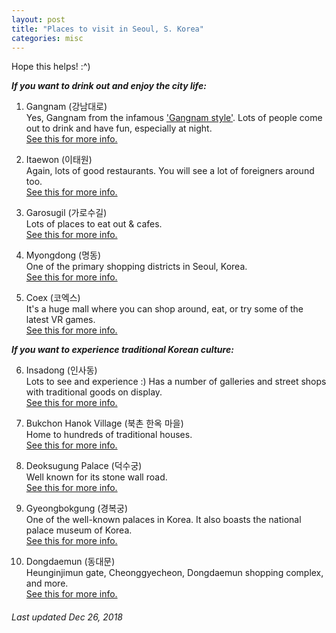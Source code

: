 ```yaml
---
layout: post
title: "Places to visit in Seoul, S. Korea"
categories: misc
---
```


Hope this helps! :^)

_**If you want to drink out and enjoy the city life:**_
1. Gangnam (강남대로)\
Yes, Gangnam from the infamous ['Gangnam style'](https://www.youtube.com/watch?v=9bZkp7q19f0). Lots of people come out to drink and have fun, especially at night.\
[See this for more info.](http://english.visitkorea.or.kr/enu/ATR/SI_EN_3_1_1_1.jsp?cid=264571)

2. Itaewon (이태원)\
Again, lots of good restaurants. You will see a lot of foreigners around too.\
[See this for more info.](http://english.visitkorea.or.kr/enu/ATR/SI_EN_3_1_1_1.jsp?cid=264358)

3. Garosugil (가로수길)\
Lots of places to eat out & cafes.\
[See this for more info.](http://english.visitkorea.or.kr/enu/ATR/SI_EN_3_1_1_1.jsp?cid=1323377)

4. Myongdong (명동)\
One of the primary shopping districts in Seoul, Korea.\
[See this for more info.](http://english.visitkorea.or.kr/enu/ATR/SI_EN_3_1_1_1.jsp?cid=264312)

5. Coex (코엑스)\
It's a huge mall where you can shop around, eat, or try some of the latest VR games.\
[See this for more info.](http://english.visitkorea.or.kr/enu/SHP/SH_EN_7_2.jsp?cid=1984968)

_**If you want to experience traditional Korean culture:**_

6. Insadong (인사동)\
Lots to see and experience :) Has a number of galleries and street shops with traditional goods on display.\
[See this for more info.](http://english.visitkorea.or.kr/enu/ATR/SI_EN_3_1_1_1.jsp?cid=264354)
 
7. Bukchon Hanok Village (북촌 한옥 마을)\
Home to hundreds of traditional houses.\
[See this for more info.](http://english.visitkorea.or.kr/enu/ATR/SI_EN_3_1_1_1.jsp?cid=561382)

8. Deoksugung Palace (덕수궁)\
Well known for its stone wall road.\
[See this for more info.](http://english.visitkorea.or.kr/enu/ATR/SI_EN_3_1_1_1.jsp?cid=264316)

9. Gyeongbokgung (경복궁)\
One of the well-known palaces in Korea. It also boasts the national palace museum of Korea.\
[See this for more info.](http://english.visitkorea.or.kr/enu/ATR/SI_EN_3_1_1_1.jsp?cid=264337)

10. Dongdaemun (동대문)\
Heunginjimun gate, Cheonggyecheon, Dongdaemun shopping complex, and more.\
[See this for more info.](http://english.visitkorea.or.kr/enu/ATR/SI_EN_3_6.jsp?cid=2419333)

###### Last updated Dec 26, 2018
